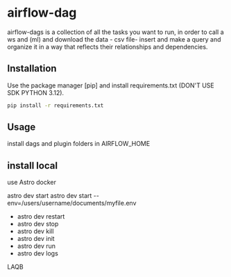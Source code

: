 # airflow-dag
airflow-dags
is a collection of all the tasks you want to run, in order to call a ws and (ml) and download the data - csv file- insert and make a query and organize it in a way that reflects their relationships and dependencies.

## Installation

Use the package manager [pip] and install requirements.txt (DON'T USE SDK PYTHON 3.12).

```bash
pip install -r requirements.txt
```




## Usage

install dags and plugin folders in AIRFLOW_HOME 



## install local
use Astro docker

astro dev start
 astro dev start --env=/users/username/documents/myfile.env


* astro dev restart
* astro dev stop
* astro dev kill
* astro dev init
* astro dev run
* astro dev logs



LAQB
